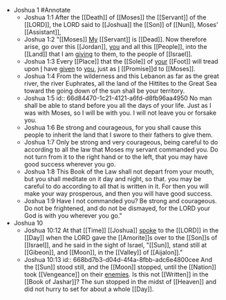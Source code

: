 - Joshua 1 #Annotate
	- Joshua 1:1
	  After the [[Death]] of [[Moses]] the [[Servant]] of the [[LORD]], the LORD said to [[Joshua]] the [[Son]] of [[Nun]], Moses' [[Assistant]],
	- Joshua 1:2
	  "[[Moses]] [My]([[LORD]]) [[Servant]] is [[Dead]]. Now therefore arise, go over this [[Jordan]], [you]([[Joshua]]) and all this [[People]], into the [[Land]] that I am [giving]([[Gift]]) to them, to the people of [[Israel]].
	- Joshua 1:3
	  Every [[Place]] that the [[Sole]] of [your]([[Joshua]]) [[Foot]] will tread upon [I]([[LORD]]) have [given]([[Gift]]) to [you]([[Israel]]), just as [I]([[God]]) [[Promise]]d to [[Moses]].
	- Joshua 1:4
	  From the wilderness and this Lebanon as far as the great river, the river Euphrates, all the land of the Hittites to the Great Sea toward the going down of the sun shall be your territory.
	- Joshua 1:5
	  id:: 66d84470-1c21-4121-a6fd-d8fb96aa4950
	  No man shall be able to stand before you all the days of your life. Just as I was with Moses, so I will be with you. I will not leave you or forsake you.
	- Joshua 1:6
	  Be strong and courageous, for you shall cause this people to inherit the land that I swore to their fathers to give them.
	- Joshua 1:7
	  Only be strong and very courageous, being careful to do according to all the law that Moses my servant commanded you. Do not turn from it to the right hand or to the left, that you may have good success wherever you go.
	- Joshua 1:8
	  This Book of the Law shall not depart from your mouth, but you shall meditate on it day and night, so that. you may be careful to do according to all that is written in it. For then you will make your way prosperous, and then you will have good success.
	- Joshua 1:9
	  Have I not commanded you? Be strong and courageous. Do not be frightened, and do not be dismayed, for the LORD your God is with you wherever you go."
- Joshua 10
	- Joshua 10:12
	  At that [[Time]] [[Joshua]] [spoke]([[Speak]]) to the [[LORD]] in the [[Day]] when the LORD gave the [[Amorite]]s over to the [[Son]]s of [[Israel]], and he said in the sight of Israel,
	  "[[Sun]], stand still at [[Gibeon]],
	  and [[Moon]], in the [[Valley]] of [[Aijalon]]."
	- Joshua 10:13
	  id:: 668bd7b3-d04d-4f4a-8fbb-adc6e4800cee
	  And the [[Sun]] stood still, and the [[Moon]] stopped,
	  until the [[Nation]] took [[Vengeance]] on their [enemies]([[Enemy]]). 
	  Is this not [[Written]] in the [[Book of Jashar]]? The sun stopped in the midst of [[Heaven]] and did not hurry to set for about a whole [[Day]].